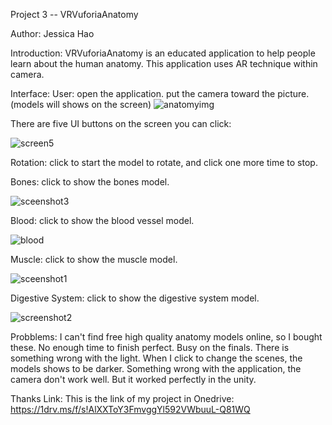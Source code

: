 Project 3 -- VRVuforiaAnatomy

Author: Jessica Hao

Introduction:
	VRVuforiaAnatomy is an educated application to help people learn about the human anatomy.
	This application uses AR technique within camera.

Interface:
	User:	open the application.
		put the camera toward the picture.
		(models will shows on the screen)
		![anatomyimg](https://user-images.githubusercontent.com/25393861/39956759-5a73e786-55ac-11e8-8d71-891c3b12d98c.jpg)


There are five UI buttons on the screen you can click:

![screen5](https://user-images.githubusercontent.com/25393861/39956839-ab819d98-55ad-11e8-9637-df94f1807f71.PNG)


Rotation: click to start the model to rotate, and click one more time to stop.

Bones: click to show the bones model.
		
  ![sceenshot3](https://user-images.githubusercontent.com/25393861/39956772-98d0a69a-55ac-11e8-9871-b9c197ae7ac8.PNG)

Blood: click to show the blood vessel model.
		
   ![blood](https://user-images.githubusercontent.com/25393861/39956816-54fb741c-55ad-11e8-92c1-4857f62868a1.jpg)


Muscle: click to show the muscle model.
		
   ![sceenshot1](https://user-images.githubusercontent.com/25393861/39956764-6e72f434-55ac-11e8-8386-3843b2286bfc.PNG)

Digestive System: click to show the digestive system model.
		
   ![screenshot2](https://user-images.githubusercontent.com/25393861/39956767-89987540-55ac-11e8-836e-126db61009d1.PNG)



	
Probblems:
	I can't find free high quality anatomy models online, so I bought these.
	No enough time to finish perfect. Busy on the finals.
	There is something wrong with the light. When I click to change the scenes, the models shows to be darker.
	Something wrong with the application, the camera don't work well. But it worked perfectly in the unity.


Thanks
Link: 
	This is the link of my project in Onedrive:
	https://1drv.ms/f/s!AlXXToY3FmvggYl592VWbuuL-Q81WQ
